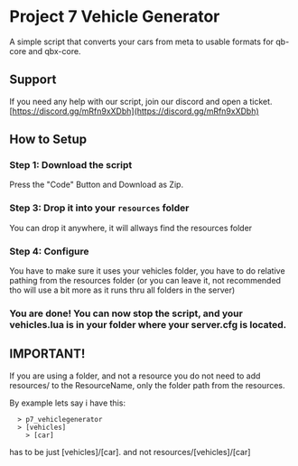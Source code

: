 # Project 7 Vehicle Generator
A simple script that converts your cars from meta to usable formats for qb-core and qbx-core.
## Support
If you need any help with our script, join our discord and open a ticket. [https://discord.gg/mRfn9xXDbh](https://discord.gg/mRfn9xXDbh)

## How to Setup

### Step 1: Download the script
Press the "Code" Button and Download as Zip.

### Step 3: Drop it into your `resources` folder
You can drop it anywhere, it will allways find the resources folder

### Step 4: Configure 
You have to make sure it uses your vehicles folder, you have to do relative pathing from the resources folder (or you can leave it, not recommended tho will use a bit more as it runs thru all folders in the server)

### You are done! You can now stop the script, and your vehicles.lua is in your folder where your server.cfg is located.

## IMPORTANT!
If you are using a folder, and not a resource you do not need to add resources/ to the ResourceName, only the folder path from the resources.

By example lets say i have this:

```Myfolder > Resources
  > p7_vehiclegenerator
  > [vehicles]
    > [car]
```
has to be just [vehicles]/[car]. and not resources/[vehicles]/[car]
